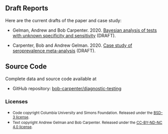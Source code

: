## Draft Reports

Here are the current drafts of the paper and case study:

* Gelman, Andrew and Bob Carpenter. 2020.
  [Bayesian analysis of tests with unknown specificity and sensitivity](reports/specificity.pdf) (DRAFT).

* Carpenter, Bob and Andrew
  Gelman.  2020. [Case study of seroprevalence meta-analysis](reports/case-study.html) (DRAFT).

## Source Code

Complete data and source code available at

* GitHub repository:
[bob-carpenter/diagnostic-testing](https://github.com/bob-carpenter/diagnostic-testing)

### Licenses

* <small>Code copyright Columbia University and Simons Foundation.  Released
under the [BSD-3 license](https://opensource.org/licenses/BSD-3-Clause).</small>
* <small>Text copyright Andrew Gelman and Bob Carpenter.  Released
  under the
  [CC-BY-ND-NC 4.0 license](https://creativecommons.org/licenses/by-nc-nd/4.0/).</small>
